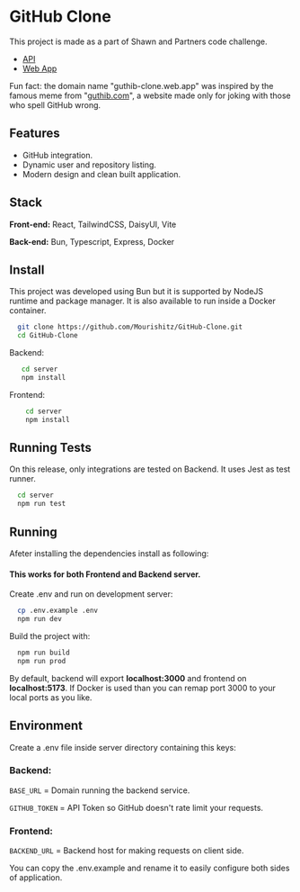 
# GitHub Clone

This project is made as a part of Shawn and Partners code challenge.

- [API](https://github-clone-u9t6.onrender.com/api)
- [Web App](https://guthib-clone.web.app)

Fun fact: the domain name "guthib-clone.web.app" was inspired by the famous meme from "[guthib.com](https://guthib.com)", a website made only for joking with those who spell GitHub wrong.



## Features

- GitHub integration.
- Dynamic user and repository listing.
- Modern design and clean built application.


## Stack

**Front-end:** React, TailwindCSS, DaisyUI, Vite

**Back-end:** Bun, Typescript, Express, Docker


## Install

This project was developed using Bun but it is supported by NodeJS runtime and package manager. It is also available to run inside a Docker container.

```bash
  git clone https://github.com/Mourishitz/GitHub-Clone.git
  cd GitHub-Clone
```

Backend:
 ```bash
    cd server
    npm install
```

Frontend:
```bash
    cd server
    npm install
```

   
## Running Tests

On this release, only integrations are tested on Backend. It uses Jest as test runner.

```bash
  cd server
  npm run test
```


## Running

Afeter installing the dependencies install as following:

#### This works for both Frontend and Backend server.

Create .env and run on development server:
```bash
  cp .env.example .env
  npm run dev
```

Build the project with:

```bash
  npm run build
  npm run prod
```

By default, backend will export **localhost:3000** and frontend on **localhost:5173**. If Docker is used than you can remap port 3000 to your local ports as you like.
## Environment

Create a .env file inside server directory containing this keys:

### Backend:

`BASE_URL` = Domain running the backend service.

`GITHUB_TOKEN` = API Token so GitHub doesn't rate limit your requests.

### Frontend:

`BACKEND_URL` = Backend host for making requests on client side.

You can copy the .env.example and rename it to easily configure both sides of application.
